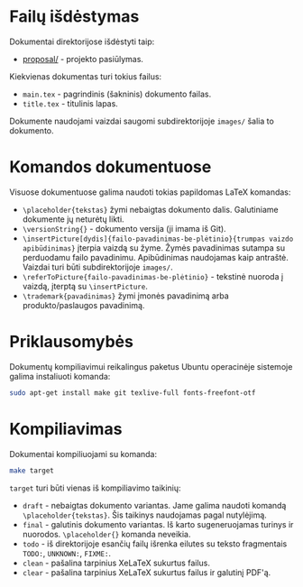 # Failų išdėstymas

Dokumentai direktorijose išdėstyti taip:

* [proposal/](proposal) - projekto pasiūlymas.

Kiekvienas dokumentas turi tokius failus:

* `main.tex` - pagrindinis (šakninis) dokumento failas.
* `title.tex` - titulinis lapas.

Dokumente naudojami vaizdai saugomi subdirektorijoje `images/` šalia to dokumento.

# Komandos dokumentuose

Visuose dokumentuose galima naudoti tokias papildomas LaTeX komandas:

* `\placeholder{tekstas}` žymi nebaigtas dokumento dalis. Galutiniame dokumente jų neturėtų likti.
* `\versionString{}` - dokumento versija (ji imama iš Git).
* `\insertPicture[dydis]{failo-pavadinimas-be-plėtinio}{trumpas vaizdo apibūdinimas}` įterpia vaizdą su žyme. Žymės pavadinimas sutampa su perduodamu failo pavadinimu. Apibūdinimas naudojamas kaip antraštė. Vaizdai turi būti subdirektorijoje `images/`.
* `\referToPicture{failo-pavadinimas-be-plėtinio}` - tekstinė nuoroda į vaizdą, įterptą su `\insertPicture`.
* `\trademark{pavadinimas}` žymi įmonės pavadinimą arba produkto/paslaugos pavadinimą.

# Priklausomybės

Dokumentų kompiliavimui reikalingus paketus Ubuntu operacinėje sistemoje galima instaliuoti komanda:

```bash
sudo apt-get install make git texlive-full fonts-freefont-otf
```

# Kompiliavimas

Dokumentai kompiliuojami su komanda:

```bash
make target
```

`target` turi būti vienas iš kompiliavimo taikinių:

* `draft` - nebaigtas dokumento variantas. Jame galima naudoti komandą `\placeholder{tekstas}`. Šis taikinys naudojamas pagal nutylėjimą.
* `final` - galutinis dokumento variantas. Iš karto sugeneruojamas turinys ir nuorodos. `\placeholder{}` komanda neveikia.
* `todo` - iš direktorijoje esančių failų išrenka eilutes su teksto fragmentais `TODO:`, `UNKNOWN:`, `FIXME:`.
* `clean` - pašalina tarpinius XeLaTeX sukurtus failus.
* `clear` - pašalina tarpinius XeLaTeX sukurtus failus ir galutinį PDF'ą.
